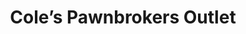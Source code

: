 ---
title: "Cole’s Pawnbrokers Outlet"
url: /frederick/coles-pawnbrokers-outlet/
shop: pawnbroker
---